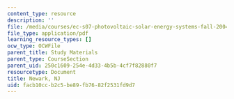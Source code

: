 ```yaml
---
content_type: resource
description: ''
file: /media/courses/ec-s07-photovoltaic-solar-energy-systems-fall-2004/facb10ccb2c5be89fb7682f2531fd9d7_MITEC_S07F04_newark_nj.pdf
file_type: application/pdf
learning_resource_types: []
ocw_type: OCWFile
parent_title: Study Materials
parent_type: CourseSection
parent_uid: 250c1609-254e-4d33-4b5b-4cf7f82880f7
resourcetype: Document
title: Newark, NJ
uid: facb10cc-b2c5-be89-fb76-82f2531fd9d7
---
```

